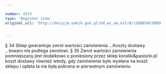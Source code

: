 ```yaml
---

number: 4976
type: 'Register item'
original_uri: 'http://decyzje.uokik.gov.pl/nd_wz_um.nsf/0/11DD6545390D607AC1257B8F002DAD28?OpenDocument'


---
```


§ 34 Sklep gwarantuje zwrot wartości zamówienia ...Koszty dostawy ...towaru nie podlega zwrotowi. § 35 Zwrot wartości zamówienia pomniejszany jest dodatkowo o poniesiony przez sklep koraliki&amp;pasiorki.pl koszt dostawy również wtedy, gdy zamówienie było wysłane na koszt sklepu i opłata ta nie była pobrana w pierwotnym zamówieniu
